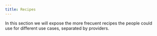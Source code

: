 ```yaml
---
title: Recipes
---
```


In this section we will expose the more frecuent recipes the people could use for different use cases, separated by providers.